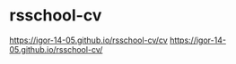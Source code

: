# rsschool-cv
https://igor-14-05.github.io/rsschool-cv/cv
https://igor-14-05.github.io/rsschool-cv/
  
